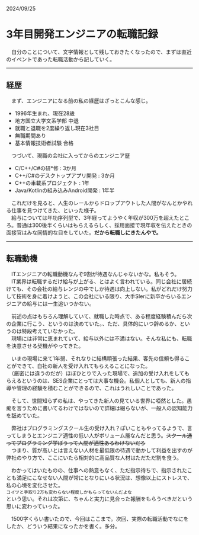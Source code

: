 2024/09/25

# 3年目開発エンジニアの転職記録

　自分のことについて、文字情報として残しておきたくなったので、まずは直近のイベントであった転職活動から記していく。  

----
## 経歴

　まず、エンジニアになる前の私の経歴はざっとこんな感じ。

* 1996年生まれ、現在28歳
* 地方国立大学文系学部 中退
* 就職と退職を2度繰り返し現在3社目
* 無職期間あり
* 基本情報技術者試験 合格

　つづいて、現職の会社に入ってからのエンジニア歴

* C/C++/C#の研*修 : 3か月
* C++/C#のデスクトップアプリ開発 : 3か月
* C++の車載系プロジェクト : 1年
* Java/Kotlinの組み込みAndroid開発 : 1年半

　これだけを見ると、人生のレールからドロップアウトした人間がなんとかやれる仕事を見つけてきた、といった様子。  
　給与については年功序列型で、3年経ってようやく年収が300万を超えたところ。普通は300後半くらいはもらえるらしく、採用面接で現年収を伝えたときの面接官はみな同情的な目をしていた。**だから転職しにきたんやで。**  

----
## 転職動機

　ITエンジニアの転職動機なんぞ9割が待遇なんじゃないかな。私もそう。  
　IT業界は転職するだけ給与が上がる、とはよく言われている。同じ会社に居続けても、その会社の給与レンジの中でしか待遇は向上しない。私がどれだけ努力して技術を身に着けようと、この会社にいる限り、大手SIerに新卒からいるエンジニアの給与には一生追いつかない。  

　前述の点はもちろん理解していて、就職した時点で、ある程度経験積んだら次の企業に行こう、というのは決めていた。、ただ、具体的にいつ辞めるか、というのは特段考えていなかった。  
　現場には非常に恵まれていて、給与以外には不満はない。そんな私にも、転職を決意させる契機がやってきた。  

　いまの現場に来て1年弱、それなりに結構頑張った結果、客先の信頼も得ることができて、自社の新人を受け入れてもらえることになった。  
　（厳密には違うのだが）ほぼひとりで入った現場で、追加の受け入れをしてもらえるというのは、SES企業にとっては大事な機会。私個人としても、新人の指導や管理の経験を積むことができるので、これはうれしいことであった。  

　そして、世間知らずの私は、やってきた新人の見ている世界に啞然とした。愚痴を言うために書いてるわけではないので詳細は綴らないが、一般人の認知能力を舐めていた。  

　弊社はプログラミングスクール生の受け入れ？ぽいこともやってるようで、言ってしまうとエンジニア適性の低い人がボリューム層なんだと思う。~~スクール通ってプログラミング学ぼうって人間が適性あるわけないだろ~~  
　つまり、質が高いとは言えない人材を最低限の待遇で動かして利益を出すのが弊社のやり方で、ここにいたら相対的に高品質な人材はただただ割を食う。  

　わかってはいたものの、仕事への熱意もなく、ただ指示待ちで、指示されたことも満足にこなせない人間が常にとなりにいる状況は、想像以上にストレスで、私の心境を変化させた。  
`コイツと手取り2万も変わらない程度しかもらってないんだよな`  
という思い。それは次第に、ちゃんと実力に見合った報酬をもらうべきだという思いに変わっていった。  

　1500字くらい書いたので、今回はここまで。次回、実際の転職活動でなにをしたか、どういう結果になったかを書く。多分。  

